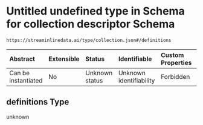# Untitled undefined type in Schema for collection descriptor Schema

```txt
https://streaminlinedata.ai/type/collection.json#/definitions
```



| Abstract            | Extensible | Status         | Identifiable            | Custom Properties | Additional Properties | Access Restrictions | Defined In                                                                                        |
| :------------------ | :--------- | :------------- | :---------------------- | :---------------- | :-------------------- | :------------------ | :------------------------------------------------------------------------------------------------ |
| Can be instantiated | No         | Unknown status | Unknown identifiability | Forbidden         | Allowed               | none                | [collectionDescriptor.json*](../out/schema/type/collectionDescriptor.json "open original schema") |

## definitions Type

unknown
